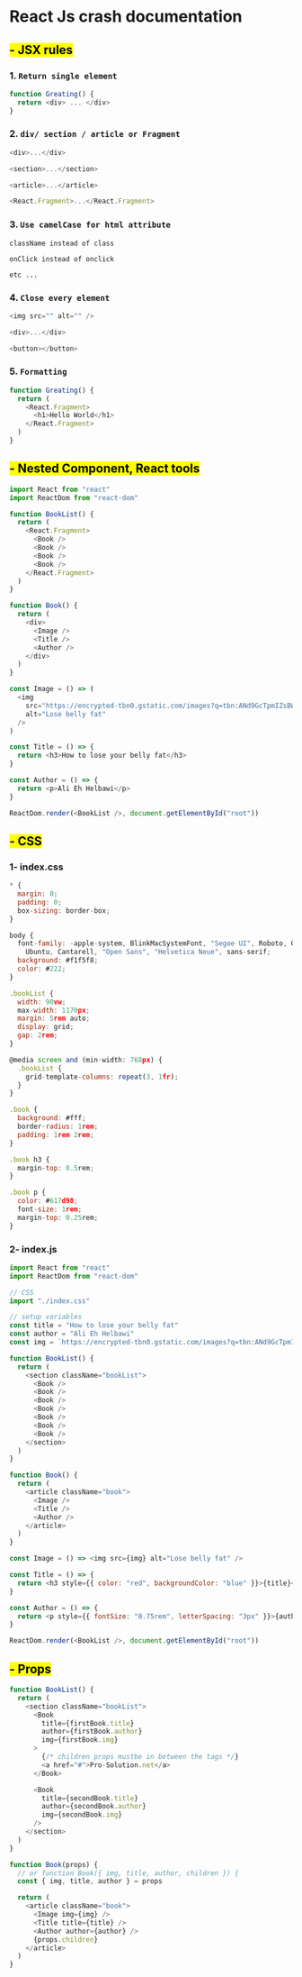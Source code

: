 <head>
<style>
.highlighted{
background-color:red;
font-size:2rem;
color:white;

}
</style>

</head>

# React Js crash documentation

## <mark>- JSX rules</mark>

### 1. `Return single element`

```javascript
function Greating() {
  return <div> ... </div>
}
```

### 2. `div/ section / article or Fragment`

```javascript
<div>...</div>

<section>...</section>

<article>...</article>

<React.Fragment>...</React.Fragment>
```

### 3. `Use camelCase for html attribute`

```
className instead of class

onClick instead of onclick

etc ...
```

### 4. `Close every element`

```javascript
<img src="" alt="" />

<div>...</div>

<button></button>
```

### 5. `Formatting`

```javascript
function Greating() {
  return (
    <React.Fragment>
      <h1>Hello World</h1>
    </React.Fragment>
  )
}
```

## <mark>- Nested Component, React tools</mark>

```javascript
import React from "react"
import ReactDom from "react-dom"

function BookList() {
  return (
    <React.Fragment>
      <Book />
      <Book />
      <Book />
      <Book />
    </React.Fragment>
  )
}

function Book() {
  return (
    <div>
      <Image />
      <Title />
      <Author />
    </div>
  )
}

const Image = () => (
  <img
    src="https://encrypted-tbn0.gstatic.com/images?q=tbn:ANd9GcTpmIZsBWiKrffTcn49P_KYZlo1sjMCb-DX6g&usqp=CAU"
    alt="Lose belly fat"
  />
)

const Title = () => {
  return <h3>How to lose your belly fat</h3>
}

const Author = () => {
  return <p>Ali Eh Helbawi</p>
}

ReactDom.render(<BookList />, document.getElementById("root"))
```

## <mark>- CSS </mark>

### 1- index.css

```javascript
* {
  margin: 0;
  padding: 0;
  box-sizing: border-box;
}

body {
  font-family: -apple-system, BlinkMacSystemFont, "Segoe UI", Roboto, Oxygen,
    Ubuntu, Cantarell, "Open Sans", "Helvetica Neue", sans-serif;
  background: #f1f5f8;
  color: #222;
}

.bookList {
  width: 90vw;
  max-width: 1170px;
  margin: 5rem auto;
  display: grid;
  gap: 2rem;
}

@media screen and (min-width: 768px) {
  .bookList {
    grid-template-columns: repeat(3, 1fr);
  }
}

.book {
  background: #fff;
  border-radius: 1rem;
  padding: 1rem 2rem;
}

.book h3 {
  margin-top: 0.5rem;
}

.book p {
  color: #617d98;
  font-size: 1rem;
  margin-top: 0.25rem;
}


```

### 2- index.js

```javascript
import React from "react"
import ReactDom from "react-dom"

// CSS
import "./index.css"

// setup variables
const title = "How to lose your belly fat"
const author = "Ali Eh Helbawi"
const img = `https://encrypted-tbn0.gstatic.com/images?q=tbn:ANd9GcTpmIZsBWiKrffTcn49P_KYZlo1sjMCb-DX6g&usqp=CAU`

function BookList() {
  return (
    <section className="bookList">
      <Book />
      <Book />
      <Book />
      <Book />
      <Book />
      <Book />
      <Book />
    </section>
  )
}

function Book() {
  return (
    <article className="book">
      <Image />
      <Title />
      <Author />
    </article>
  )
}

const Image = () => <img src={img} alt="Lose belly fat" />

const Title = () => {
  return <h3 style={{ color: "red", backgroundColor: "blue" }}>{title}</h3>
}

const Author = () => {
  return <p style={{ fontSize: "0.75rem", letterSpacing: "3px" }}>{author}</p>
}

ReactDom.render(<BookList />, document.getElementById("root"))
```

## <mark>- Props </mark>

```javascript
function BookList() {
  return (
    <section className="bookList">
      <Book
        title={firstBook.title}
        author={firstBook.author}
        img={firstBook.img}
      >
        {/* children props mustbe in between the tags */}
        <a href="#">Pro-Solution.net</a>
      </Book>

      <Book
        title={secondBook.title}
        author={secondBook.author}
        img={secondBook.img}
      />
    </section>
  )
}

function Book(props) {
  // or function Book({ img, title, author, children }) {
  const { img, title, author } = props

  return (
    <article className="book">
      <Image img={img} />
      <Title title={title} />
      <Author author={author} />
      {props.children}
    </article>
  )
}

```
